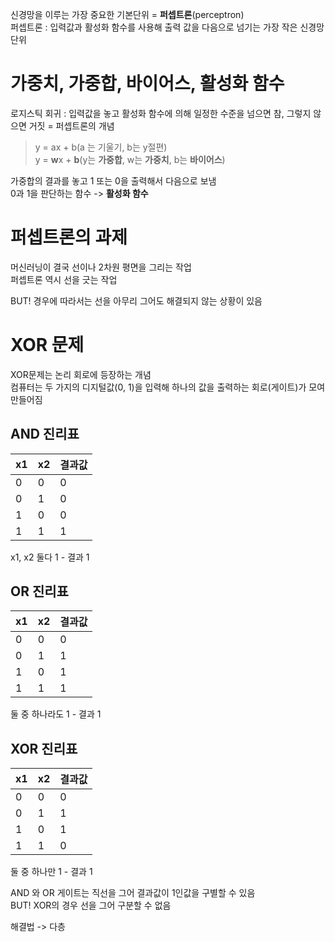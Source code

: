 신경망을 이루는 가장 중요한 기본단위 = **퍼셉트론**(perceptron)  
퍼셉트론 : 입력값과 활성화 함수를 사용해 출력 값을 다음으로 넘기는 가장 작은 신경망 단위

# 가중치, 가중합, 바이어스, 활성화 함수
로지스틱 회귀 : 입력값을 놓고 활성화 함수에 의해 일정한 수준을 넘으면 참, 그렇지 않으면 거짓 = 퍼셉트론의 개념

>y = ax + b(a 는 기울기, b는 y절편)  
y = **w**x + **b**(y는 **가중합**, w는 **가중치**, b는 **바이어스**)

가중합의 결과를 놓고 1 또는 0을 출력해서 다음으로 보냄  
0과 1을 판단하는 함수 -> **활성화 함수**

# 퍼셉트론의 과제
머신러닝이 결국 선이나 2차원 평면을 그리는 작업  
퍼셉트론 역시 선을 긋는 작업

BUT! 경우에 따라서는 선을 아무리 그어도 해결되지 않는 상황이 있음

# XOR 문제
XOR문제는 논리 회로에 등장하는 개념  
컴퓨터는 두 가지의 디지털값(0, 1)을 입력해 하나의 값을 출력하는 회로(게이트)가 모여 만들어짐

## AND 진리표
x1|x2|결과값
----|----|----
0|0|0
0|1|0
1|0|0
1|1|1

x1, x2 둘다 1 - 결과 1

## OR 진리표
x1|x2|결과값
----|----|----
0|0|0
0|1|1
1|0|1
1|1|1

둘 중 하나라도 1 - 결과 1

## XOR 진리표
x1|x2|결과값
----|----|----
0|0|0
0|1|1
1|0|1
1|1|0

둘 중 하나만 1 - 결과 1

AND 와 OR 게이트는 직선을 그어 결과값이 1인값을 구별할 수 있음  
BUT! XOR의 경우 선을 그어 구분할 수 없음

해결법 -> 다층 
